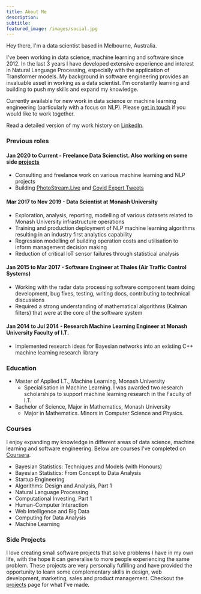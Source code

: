 ```yaml
---
title: About Me
description:
subtitle: 
featured_image: /images/social.jpg
---
```


Hey there, I'm a data scientist based in Melbourne, Australia. 

I've been working in data science, machine learning and software since 2012. In the last 3 years I have developed extensive experience and interest in Natural Language Processing, especially with the application of Transformer models. My background in software engineering provides an invaluable asset in working as a data scientist. I'm constantly learning and building to push my skills and expand my knowledge. 

Currently available for new work in data science or machine learning engineering (particularly with a focus on NLP). Please <a href="/contact">get in touch</a> if you would like to work together.

Read a detailed version of my work history on <a href="https://www.linkedin.com/in/bhavik-maneck/">LinkedIn</a>.

### Previous roles
#### Jan 2020 to Current - Freelance Data Scienctist. Also working on some side <a href="/projects">projects</a>
* Consulting and freelance work on various machine learning and NLP projects
* Building <a href="/project/photostream-live">PhotoStream.Live</a> and <a href="/project/covid-expert-tweets">Covid Expert Tweets</a>

#### Mar 2017 to Nov 2019 - Data Scientist at Monash University
* Exploration, analysis, reporting, modelling of various datasets related to Monash University infrastructure operations
* Training and production deployment of NLP machine learning algorithms resulting in an industry first analytics
capability
* Regression modelling of building operation costs and utilisation to inform management decision making
* Reduction of critical IoT sensor failures through statistical analysis

#### Jan 2015 to Mar 2017 - Software Engineer at Thales (Air Traffic Control Systems)
* Working with the radar data processing software component team doing development, bug fixes, testing, writing docs, contributing to technical discussions
* Required a strong understanding of mathematical algorithms (Kalman filters) that were at the core of the software system

#### Jan 2014 to Jul 2014 - Research Machine Learning Engineer at Monash University Faculty of I.T.
* Implemented research ideas for Bayesian networks into an existing C++ machine learning research library


### Education
* Master of Applied I.T., Machine Learning, Monash University
	* Specialisation in Machine Learning. I was awarded two research scholarships to support machine learning research in the Faculty of I.T.
* Bachelor of Science, Major in Mathematics, Monash University
	* Major in Mathematics. Minors in Computer Science and Physics.


### Courses
I enjoy expanding my knowledge in different areas of data science, machine learning and software engineering. Below are courses I've completed on <a href="https://www.coursera.org/">Coursera</a>.
* Bayesian Statistics: Techniques and Models (with Honours)
* Bayesian Statistics: From Concept to Data Analysis
* Startup Engineering
* Algorithms: Design and Analysis, Part 1
* Natural Language Processing
* Computational Investing, Part 1
* Human-Computer Interaction
* Web Intelligence and Big Data
* Computing for Data Analysis
* Machine Learning


### Side Projects
I love creating small software projects that solve problems I have in my own life, with the hope it can generalise to more people experiencing the same problem. These projects are very personally fufilling and have provided the opportunity to learn some complementary skills in design, web development, marketing, sales and product management. Checkout the <a href="/projects">projects</a> page for what I've made.
